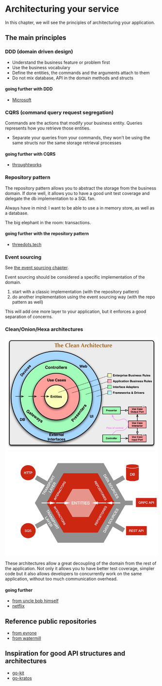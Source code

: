 # Architecturing your service

In this chapter, we will see the principles of architecturing your application.

## The main principles

### DDD (domain driven design)

* Understand the business feature or problem first
* Use the business vocabulary
* Define the entities, the commands and the arguments attach to them
* Do not mix database, API in the domain methods and structs

#### going further with DDD

* [Microsoft](https://docs.microsoft.com/en-us/dotnet/architecture/microservices/microservice-ddd-cqrs-patterns/ddd-oriented-microservice)

### CQRS (command query request segregation)

Commands are the actions that modify your business entity.
Queries represents how you retrieve those entities.

* Separate your queries from your commands, they won't be using the same structs nor the same storage retrieval processes

#### going further with CQRS

* [throughtworks](https://www.thoughtworks.com/en-sg/insights/blog/domain-driven-design-services-architecture)

### Repository pattern

The repository pattern allows you to abstract the storage from the business domain.
If done well, it allows you to have a good unit test coverage and delegate the db implementation to a SQL fan.

Always have in mind: I want to be able to use a in memory store, as well as a database.

The big elephant in the room: transactions.

#### going further with the repository pattern

* [threedots.tech](https://threedots.tech/post/repository-pattern-in-go/)

### Event sourcing

See [the event sourcing chapter](../event-sourcing.md).

Event sourcing should be considered a specific implementation of the domain.

1. start with a classic implementation (with the repository pattern)
2. do another implementation using the event sourcing way (with the repo pattern as well)

This will add one more layer to your application, but it enforces a good separation of concerns.

### Clean/Onion/Hexa architectures

![Clean architecture](cleanarchitecture.jpg "Clean architecture")
![Hexagonal architecture](hexa.png "Hexagonal architecture")

These architectures allow a great decoupling of the domain from the rest of the application.
Not only it allows you to have better test coverage, simpler code but it also allows developers to concurrently work on the same application, without too much communication overhead.

#### going further

* [from uncle bob himself](https://blog.cleancoder.com/uncle-bob/2012/08/13/the-clean-architecture.html)
* [netflix](https://netflixtechblog.com/ready-for-changes-with-hexagonal-architecture-b315ec967749)

## Reference public repositories

* [from evrone](https://github.com/evrone/go-clean-template)
* [from watermill](https://github.com/ThreeDotsLabs/wild-workouts-go-ddd-example)

## Inspiration for good API structures and architectures

* [go-kit](https://github.com/go-kit/kit)
* [go-kratos](https://go-kratos.dev/)
